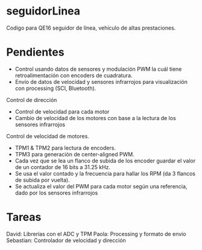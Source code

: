 # seguidorLinea
Codigo para QE16 seguidor de línea, vehículo de altas prestaciones.

# Pendientes
- Control usando datos de sensores y modulación PWM la cuál tiene retroalimentación con encoders de cuadratura.
- Envío de datos de velocidad y sensores infrarrojos para visualización con processing (SCI, Bluetooth).

Control de dirección
  - Control de velocidad para cada motor
  - Cambio de velocidad de los motores con base a la lectura de los sensores infrarrojos

Control de velocidad de motores.
- TPM1 & TPM2 para lectura de encoders.
- TPM3 para generación de center-aligned PWM.
- Cada vez que se lea un flanco de subida de los encoder guardar el valor de un contador de 16 bits a 31.25 kHz.
- Se usa el valor contado y la frecuencia para hallar los RPM (da 3 flancos de subida por vuelta).
- Se actualiza el valor del PWM para cada motor según una referencia, dado por los sensores infrarrojos
          
# Tareas
David: Librerías con el ADC y TPM
Paola: Processing y formato de envío
Sebastian: Controlador de velocidad y dirección
